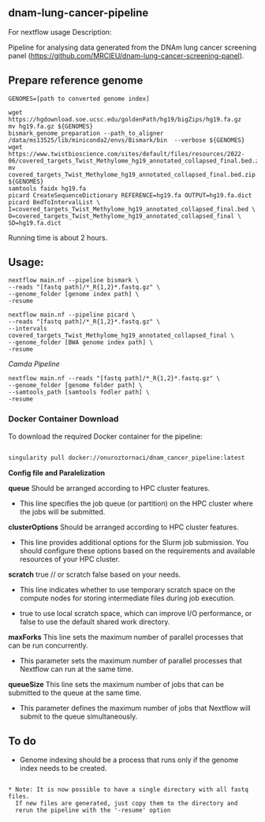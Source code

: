 ## dnam-lung-cancer-pipeline

For nextflow usage Description:

Pipeline for analysing data generated from the DNAm lung cancer screening panel (https://github.com/MRCIEU/dnam-lung-cancer-screening-panel).

## Prepare reference genome

```
GENOMES=[path to converted genome index]

wget https://hgdownload.soe.ucsc.edu/goldenPath/hg19/bigZips/hg19.fa.gz
mv hg19.fa.gz ${GENOMES}
bismark_genome_preparation --path_to_aligner /data/ms13525/lib/miniconda2/envs/Bismark/bin  --verbose ${GENOMES}
wget https://www.twistbioscience.com/sites/default/files/resources/2022-06/covered_targets_Twist_Methylome_hg19_annotated_collapsed_final.bed.zip
mv covered_targets_Twist_Methylome_hg19_annotated_collapsed_final.bed.zip ${GENOMES}
samtools faidx hg19.fa
picard CreateSequenceDictionary REFERENCE=hg19.fa OUTPUT=hg19.fa.dict
picard BedToIntervalList \
I=covered_targets_Twist_Methylome_hg19_annotated_collapsed_final.bed \
O=covered_targets_Twist_Methylome_hg19_annotated_collapsed_final \
SD=hg19.fa.dict

```
Running time is about 2 hours.

## Usage: 

```
nextflow main.nf --pipeline bismark \
--reads "[fastq path]/*_R{1,2}*.fastq.gz" \
--genome_folder [genome index path] \
-resume

nextflow main.nf --pipeline picard \
--reads "[fastq path]/*_R{1,2}*.fastq.gz" \
--intervals covered_targets_Twist_Methylome_hg19_annotated_collapsed_final \
--genome_folder [BWA genome index path] \
-resume 
```

*Camda Pipeline*

```
nextflow main.nf --reads "[fastq path]/*_R{1,2}*.fastq.gz" \ 
--genome_folder [genome folder path] \
--samtools_path [samtools fodler path] \
-resume
```

### Docker Container Download

To download the required Docker container for the pipeline:

```bash

singularity pull docker://onuroztornaci/dnam_cancer_pipeline:latest

```

**Config file and Paralelization**

**queue** Should be arranged according to HPC cluster features.

 - This line specifies the job queue (or partition) on the HPC cluster where the jobs will be submitted.

**clusterOptions**  Should be arranged according to HPC cluster features.

 - This line provides additional options for the Slurm job submission. You should configure these options based on the requirements and available resources of your HPC cluster.

**scratch**  true  // or scratch false based on your needs.

 - This line indicates whether to use temporary scratch space on the compute nodes for storing intermediate files during job execution.
   
 - true to use local scratch space, which can improve I/O performance, or false to use the default shared work directory.
 
**maxForks**  This line sets the maximum number of parallel processes that can be run concurrently.

 - This parameter sets the maximum number of parallel processes that Nextflow can run at the same time.

**queueSize**  This line sets the maximum number of jobs that can be submitted to the queue at the same time.

 - This parameter defines the maximum number of jobs that Nextflow will submit to the queue simultaneously.

## To do

* Genome indexing should be a process that runs only if the genome index needs to be created.
```

* Note: It is now possible to have a single directory with all fastq files.
  If new files are generated, just copy them to the directory and
  rerun the pipeline with the '-resume' option
